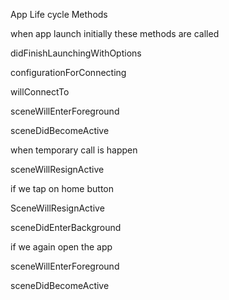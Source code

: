 App Life cycle Methods

when app launch initially these methods are called


didFinishLaunchingWithOptions

configurationForConnecting

willConnectTo

sceneWillEnterForeground

sceneDidBecomeActive


when temporary call is happen


sceneWillResignActive


if we tap on home button


SceneWillResignActive

sceneDidEnterBackground


if we again open the app


sceneWillEnterForeground

sceneDidBecomeActive
